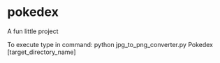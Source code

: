 # pokedex
A fun little project

To execute type in command: python jpg_to_png_converter.py Pokedex [target_directory_name]
